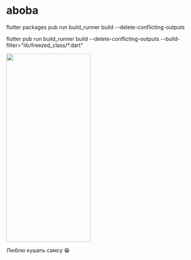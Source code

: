 # aboba

flutter packages pub run build_runner build --delete-conflicting-outputs

flutter pub run build_runner build --delete-conflicting-outputs --build-filter="lib/freezed_class/*.dart"

<img src="https://github.com/musakhamidullin/aboba/assets/94803483/0748ba95-62ab-4170-82a5-3e7c3b8d71a5" width="225" height="500"/>



Люблю кушать самсу 😁
